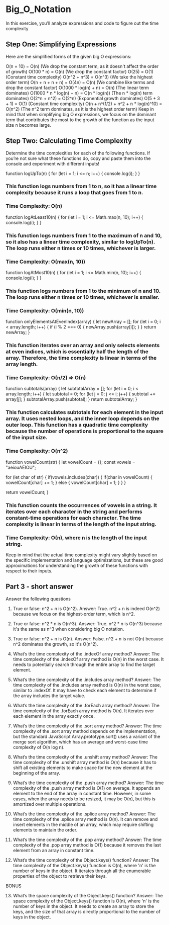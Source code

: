# Big_O_Notation
In this exercise, you’ll analyze expressions and code to figure out the time complexity

## Step One: Simplifying Expressions
Here are the simplified forms of the given big O expressions:

O(n + 10) = O(n) (We drop the constant term, as it doesn't affect the order of growth)
O(100 * n) = O(n) (We drop the constant factor)
O(25) = O(1) (Constant time complexity)
O(n^2 + n^3) = O(n^3) (We take the highest order term)
O(n + n + n + n) = O(4n) = O(n) (We combine like terms and drop the constant factor)
O(1000 * log(n) + n) = O(n) (The linear term dominates)
O(1000 * n * log(n) + n) = O(n * log(n)) (The n * log(n) term dominates)
O(2^n + n^2) = O(2^n) (Exponential growth dominates)
O(5 + 3 + 1) = O(1) (Constant time complexity)
O(n + n^(1/2) + n^2 + n * log(n)^10) = O(n^2) (The n^2 term dominates, as it is the highest order term)
Keep in mind that when simplifying big O expressions, we focus on the dominant term that contributes the most to the growth of the function as the input size n becomes large.

## Step Two: Calculating Time Complexity
Determine the time complexities for each of the following functions. If you’re not sure what these functions do, copy and paste them into the console and experiment with different inputs!

function logUpTo(n) {
  for (let i = 1; i <= n; i++) {
    console.log(i);
  }
}
​
### This function logs numbers from 1 to n, so it has a linear time complexity because it runs a loop that goes from 1 to n.
### Time Complexity: O(n)

function logAtLeast10(n) {
  for (let i = 1; i <= Math.max(n, 10); i++) {
    console.log(i);
  }
}
​
### This function logs numbers from 1 to the maximum of n and 10, so it also has a linear time complexity, similar to logUpTo(n). The loop runs either n times or 10 times, whichever is larger.
### Time Complexity: O(max(n, 10))



function logAtMost10(n) {
  for (let i = 1; i <= Math.min(n, 10); i++) {
    console.log(i);
  }
}
​
### This function logs numbers from 1 to the minimum of n and 10. The loop runs either n times or 10 times, whichever is smaller.
### Time Complexity: O(min(n, 10))

function onlyElementsAtEvenIndex(array) {
  let newArray = [];
  for (let i = 0; i < array.length; i++) {
    if (i % 2 === 0) {
      newArray.push(array[i]);
    }
  }
  return newArray;
}
​
### This function iterates over an array and only selects elements at even indices, which is essentially half the length of the array. Therefore, the time complexity is linear in terms of the array length.
### Time Complexity: O(n/2) => O(n)

function subtotals(array) {
  let subtotalArray = [];
  for (let i = 0; i < array.length; i++) {
    let subtotal = 0;
    for (let j = 0; j <= i; j++) {
      subtotal += array[j];
    }
    subtotalArray.push(subtotal);
  }
  return subtotalArray;
}
​
### This function calculates subtotals for each element in the input array. It uses nested loops, and the inner loop depends on the outer loop. This function has a quadratic time complexity because the number of operations is proportional to the square of the input size.
### Time Complexity: O(n^2)

function vowelCount(str) {
  let vowelCount = {};
  const vowels = "aeiouAEIOU";

  for (let char of str) {
    if(vowels.includes(char)) {
      if(char in vowelCount) {
        vowelCount[char] += 1;
      } else {
        vowelCount[char] = 1;
      }
    }
  }

  return vowelCount;
}
​
### This function counts the occurrences of vowels in a string. It iterates over each character in the string and performs constant-time operations for each character. The time complexity is linear in terms of the length of the input string.
### Time Complexity: O(n), where n is the length of the input string.

Keep in mind that the actual time complexity might vary slightly based on the specific implementation and language optimizations, but these are good approximations for understanding the growth of these functions with respect to their inputs.

## Part 3 - short answer
Answer the following questions

1. True or false: n^2 + n is O(n^2).
Answer: True. n^2 + n is indeed O(n^2) because we focus on the highest-order term, which is n^2.

2. True or false: n^2 * n is O(n^3).
Answer: True. n^2 * n is O(n^3) because it's the same as n^3 when considering big O notation.

3. True or false: n^2 + n is O(n).
Answer: False. n^2 + n is not O(n) because n^2 dominates the growth, so it's O(n^2).

3. What’s the time complexity of the .indexOf array method?
Answer: The time complexity of the .indexOf array method is O(n) in the worst case. It needs to potentially search through the entire array to find the target element.

4. What’s the time complexity of the .includes array method?
Answer: The time complexity of the .includes array method is O(n) in the worst case, similar to .indexOf. It may have to check each element to determine if the array includes the target value.

5. What’s the time complexity of the .forEach array method?
Answer: The time complexity of the .forEach array method is O(n). It iterates over each element in the array exactly once.

6. What’s the time complexity of the .sort array method?
Answer: The time complexity of the .sort array method depends on the implementation, but the standard JavaScript Array.prototype.sort() uses a variant of the merge sort algorithm, which has an average and worst-case time complexity of O(n log n).

7. What’s the time complexity of the .unshift array method?
Answer: The time complexity of the .unshift array method is O(n) because it has to shift all existing elements to make space for the new element at the beginning of the array.

8. What’s the time complexity of the .push array method?
Answer: The time complexity of the .push array method is O(1) on average. It appends an element to the end of the array in constant time. However, in some cases, when the array needs to be resized, it may be O(n), but this is amortized over multiple operations.

9. What’s the time complexity of the .splice array method?
Answer: The time complexity of the .splice array method is O(n). It can remove and insert elements in the middle of an array, which may require shifting elements to maintain the order.

10. What’s the time complexity of the .pop array method?
Answer: The time complexity of the .pop array method is O(1) because it removes the last element from an array in constant time.

11. What’s the time complexity of the Object.keys() function?
Answer: The time complexity of the Object.keys() function is O(n), where 'n' is the number of keys in the object. It iterates through all the enumerable properties of the object to retrieve their keys.

BONUS

13. What’s the space complexity of the Object.keys() function?
Answer: The space complexity of the Object.keys() function is O(n), where 'n' is the number of keys in the object. It needs to create an array to store the keys, and the size of that array is directly proportional to the number of keys in the object.
